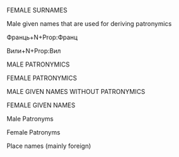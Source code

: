 



FEMALE SURNAMES


Male given names
that are used for deriving patronymics



Франць+N+Prop:Франц

Вили+N+Prop:Вил

MALE PATRONYMICS

FEMALE PATRONYMICS


MALE GIVEN NAMES WITHOUT PATRONYMICS



FEMALE GIVEN NAMES



Male Patronyms



Female Patronyms


Place names (mainly foreign)



